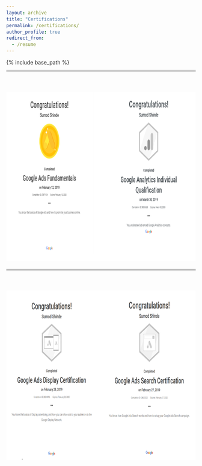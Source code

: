 ```yaml
---
layout: archive
title: "Certifications"
permalink: /certifications/
author_profile: true
redirect_from:
  - /resume
---
```


{% include base_path %}

---
<br/><img src='/images/cer_1.PNG' width='700' height='450' class='center'>
--

---
<br/><img src='/images/cer_2.PNG' width='700' height='450' class='center'>
--